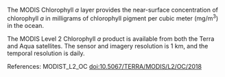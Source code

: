 The MODIS Chlorophyll *a* layer provides the near-surface concentration of chlorophyll *a* in milligrams of chlorophyll pigment per cubic meter (mg/m<sup>3</sup>) in the ocean.

The MODIS Level 2 Chlorophyll *a* product is available from both the Terra and Aqua satellites. The sensor and imagery resolution is 1 km, and the temporal resolution is daily.

References: MODIST_L2_OC [doi:10.5067/TERRA/MODIS/L2/OC/2018](https://doi.org/10.5067/TERRA/MODIS/L2/OC/2018)